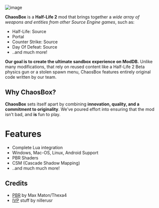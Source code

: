 ![image](https://github.com/user-attachments/assets/49cc8303-412c-4bf5-b87c-a739d7b03055)

**ChaosBox** is a **Half-Life 2** mod that brings together a *wide array of weapons and entities from other Source Engine games*, such as:
- Half-Life: Source
- Portal
- Counter Strike: Source
- Day Of Defeat: Source
- ..and much more!

**Our goal is to create the ultimate sandbox experience on ModDB.** Unlike many modifications, that rely on reused content like a Half-Life 2 Beta physics gun or a stolen spawn menu, ChaosBox features entirely original code written by our team.

## Why ChaosBox?

**ChaosBox** sets itself apart by combining **innovation, quality, and a commitment to originality**. We’ve poured effort into ensuring that the mod isn't bad, and **is** fun to play.

# Features
- Complete Lua integration
- Windows, Mac-OS, Linux, Android Support
- PBR Shaders
- CSM (Cascade Shadow Mapping)
- ..and much much more!

## Credits 
- [PBR](https://github.com/thexa4/source-pbr/) by Max Maton/Thexa4
- [IVP](https://github.com/nillerusr/source-physics/) stuff by nillerusr
